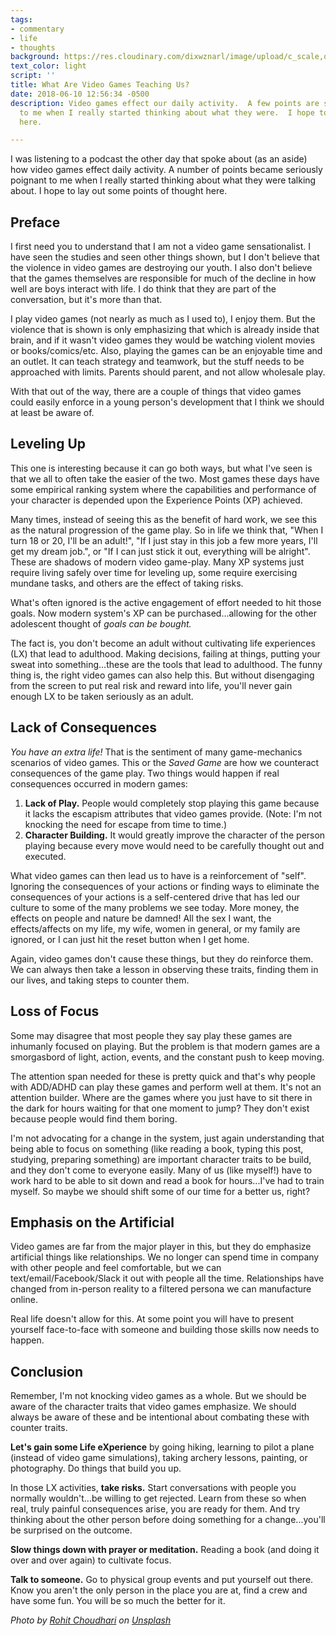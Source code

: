 ```yaml
---
tags:
- commentary
- life
- thoughts
background: https://res.cloudinary.com/dixwznarl/image/upload/c_scale,q_auto:eco,w_2048/notebook/xbox-controller.jpg
text_color: light
script: ''
title: What Are Video Games Teaching Us?
date: 2018-06-10 12:56:34 -0500
description: Video games effect our daily activity.  A few points are seriously poignant
  to me when I really started thinking about what they were.  I hope to lay out some
  here.

---
```

I was listening to a podcast the other day that spoke about (as an aside) how video games effect daily activity.  A number of points became seriously poignant to me when I really started thinking about what they were talking about.  I hope to lay out some points of thought here.

## Preface

I first need you to understand that I am not a video game sensationalist.  I have seen the studies and seen other things shown, but I don't believe that the violence in video games are destroying our youth.  I also don't believe that the games themselves are responsible for much of the decline in how well are boys interact with life.  I do think that they are part of the conversation, but it's more than that.

I play video games (not nearly as much as I used to), I enjoy them.  But the violence that is shown is only emphasizing that which is already inside that brain, and if it wasn't video games they would be watching violent movies or books/comics/etc.  Also, playing the games can be an enjoyable time and an outlet.  It can teach strategy and teamwork, but the stuff needs to be approached with limits.  Parents should parent, and not allow wholesale play.

With that out of the way, there are a couple of things that video games could easily enforce in a young person's development that I think we should at least be aware of.

## Leveling Up

This one is interesting because it can go both ways, but what I've seen is that we all to often take the easier of the two.  Most games these days have some empirical ranking system where the capabilities and performance of your character is depended upon the Experience Points (XP) achieved.

Many times, instead of seeing this as the benefit of hard work, we see this as the natural progression of the game play.  So in life we think that, "When I turn 18 or 20, I'll be an adult!",  "If I just stay in this job a few more years, I'll get my dream job.", or "If I can just stick it out, everything will be alright".  These are shadows of modern video game-play.  Many XP systems just require living safely over time for leveling up, some require exercising mundane tasks, and others are the effect of taking risks.

What's often ignored is the active engagement of effort needed to hit those goals.  Now modern system's XP can be purchased...allowing for the other adolescent thought of _goals can be bought._

The fact is, you don't become an adult without cultivating life experiences (LX) that lead to adulthood.  Making decisions, failing at things, putting your sweat into something...these are the tools that lead to adulthood.  The funny thing is, the right video games can also help this.  But without disengaging from the screen to put real risk and reward into life, you'll never gain enough LX to be taken seriously as an adult.

## Lack of Consequences

_You have an extra life!_  That is the sentiment of many game-mechanics scenarios of video games.  This or the _Saved Game_ are how we counteract consequences of the game play.  Two things would happen if real consequences occurred in modern games:

1. **Lack of Play.**  People would completely stop playing this game because it lacks the escapism attributes that video games provide. (Note: I'm not knocking the need for escape from time to time.)
2. **Character Building.**  It would greatly improve the character of the person playing because every move would need to be carefully thought out and executed.

What video games can then lead us to have is a reinforcement of "self".  Ignoring the consequences of your actions or finding ways to eliminate the consequences of your actions is a self-centered drive that has led our culture to some of the many problems we see today. More money, the effects on people and nature be damned!  All the sex I want, the effects/affects on my life, my wife, women in general, or my family are ignored, or I can just hit the reset button when I get home.

Again, video games don't cause these things, but they do reinforce them.  We can always then take a lesson in observing these traits, finding them in our lives, and taking steps to counter them.

## Loss of Focus

Some may disagree that most people they say play these games are inhumanly focused on playing.  But the problem is that modern games are a smorgasbord of light, action, events, and the constant push to keep moving.

The attention span needed for these is pretty quick and that's why people with ADD/ADHD can play these games and perform well at them.  It's not an attention builder.  Where are the games where you just have to sit there in the dark for hours waiting for that one moment to jump?  They don't exist because people would find them boring.

I'm not advocating for a change in the system, just again understanding that being able to focus on something (like reading a book, typing this post, studying, preparing something) are important character traits to be build, and they don't come to everyone easily.  Many of us (like myself!) have to work hard to be able to sit down and read a book for hours...I've had to train myself.  So maybe we should shift some of our time for a better us, right?

## Emphasis on the Artificial

Video games are far from the major player in this, but they do emphasize artificial things like relationships.  We no longer can spend time in company with other people and feel comfortable, but we can text/email/Facebook/Slack it out with people all the time.  Relationships have changed from in-person reality to a filtered persona we can manufacture online.

Real life doesn't allow for this.  At some point you will have to present yourself face-to-face with someone and building those skills now needs to happen.

## Conclusion

Remember, I'm not knocking video games as a whole.  But we should be aware of the character traits that video games emphasize.  We should always be aware of these and be intentional about combating these with counter traits.

**Let's gain some Life eXperience** by going hiking, learning to pilot a plane (instead of video game simulations), taking archery lessons, painting, or photography.  Do things that build you up.

In those LX activities, **take risks.**  Start conversations with people you normally wouldn't...be willing to get rejected.  Learn from these so when real, truly painful consequences arise, you are ready for them.  And try thinking about the other person before doing something for a change...you'll be surprised on the outcome.

**Slow things down with prayer or meditation.**  Reading a book (and doing it over and over again) to cultivate focus.

**Talk to someone.**  Go to physical group events and put yourself out there.  Know you aren't the only person in the place you are at, find a crew and have some fun.  You will be so much the better for it.

_Photo by_ [_Rohit Choudhari_](https://unsplash.com/photos/tk2_RBZq7RA) _on_ [_Unsplash_](https://unsplash.com/search/photos/video-game)
